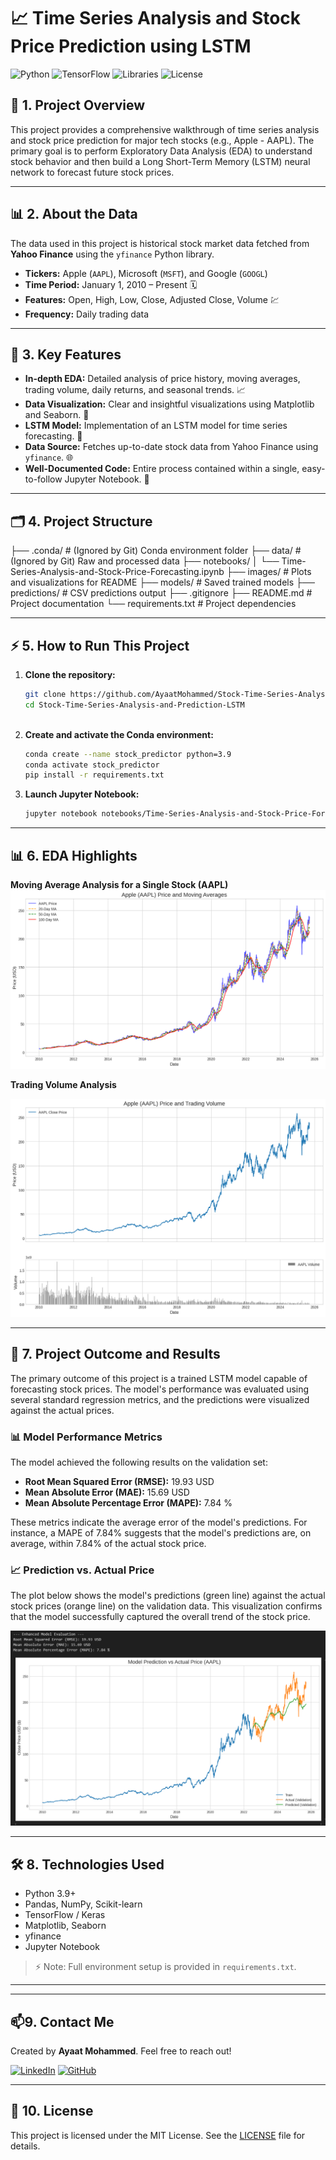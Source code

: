 # 📈 Time Series Analysis and Stock Price Prediction using LSTM
![Python](https://img.shields.io/badge/Python-3.9%2B-blue?style=for-the-badge&logo=python )
![TensorFlow](https://img.shields.io/badge/TensorFlow-FF6F00?style=for-the-badge&logo=tensorflow&logoColor=white )
![Libraries](https://img.shields.io/badge/Libraries-Pandas%20%7C%20Scikit--learn%20%7C%20yfinance-orange?style=for-the-badge )
![License](https://img.shields.io/badge/License-MIT-green?style=for-the-badge )


## 📝 1. Project Overview

This project provides a comprehensive walkthrough of time series analysis and stock price prediction for major tech stocks (e.g., Apple - AAPL). The primary goal is to perform Exploratory Data Analysis (EDA) to understand stock behavior and then build a Long Short-Term Memory (LSTM) neural network to forecast future stock prices.

---

## 📊 2. About the Data

The data used in this project is historical stock market data fetched from **Yahoo Finance** using the `yfinance` Python library.

- **Tickers:** Apple (`AAPL`), Microsoft (`MSFT`), and Google (`GOOGL`)  
- **Time Period:** January 1, 2010 – Present 🗓️  
- **Features:** Open, High, Low, Close, Adjusted Close, Volume 💹  
- **Frequency:** Daily trading data  

---

## 🚀 3. Key Features

- **In-depth EDA:** Detailed analysis of price history, moving averages, trading volume, daily returns, and seasonal trends. 📈  
- **Data Visualization:** Clear and insightful visualizations using Matplotlib and Seaborn. 🎨  
- **LSTM Model:** Implementation of an LSTM model for time series forecasting. 🤖  
- **Data Source:** Fetches up-to-date stock data from Yahoo Finance using `yfinance`. 🌐  
- **Well-Documented Code:** Entire process contained within a single, easy-to-follow Jupyter Notebook. 📝  

---

## 🗂️ 4. Project Structure

├── .conda/ # (Ignored by Git) Conda environment folder
├── data/ # (Ignored by Git) Raw and processed data
├── notebooks/
│ └── Time-Series-Analysis-and-Stock-Price-Forecasting.ipynb
├── images/ # Plots and visualizations for README
├── models/ # Saved trained models
├── predictions/ # CSV predictions output
├── .gitignore
├── README.md # Project documentation
└── requirements.txt # Project dependencies


---

## ⚡ 5. How to Run This Project

1. **Clone the repository:**
    ```bash
    git clone https://github.com/AyaatMohammed/Stock-Time-Series-Analysis-and-Prediction-LSTM.git
    cd Stock-Time-Series-Analysis-and-Prediction-LSTM
     
    ```

2. **Create and activate the Conda environment:**
    ```bash
    conda create --name stock_predictor python=3.9
    conda activate stock_predictor
    pip install -r requirements.txt
    ```

3. **Launch Jupyter Notebook:**
    ```bash
    jupyter notebook notebooks/Time-Series-Analysis-and-Stock-Price-Forecasting.ipynb
    ```
---

## 📊 6. EDA Highlights

**Moving Average Analysis for a Single Stock (AAPL)**  
![Moving Average Plot](images/moving_averages.png)

**Trading Volume Analysis**  

![Volume Plot](images/volume_analysis.png)

---

## 🤖 7. Project Outcome and Results

The primary outcome of this project is a trained LSTM model capable of forecasting stock prices. The model's performance was evaluated using several standard regression metrics, and the predictions were visualized against the actual prices.

### 📊 Model Performance Metrics

The model achieved the following results on the validation set:
- **Root Mean Squared Error (RMSE):** 19.93 USD  
- **Mean Absolute Error (MAE):** 15.69 USD  
- **Mean Absolute Percentage Error (MAPE):** 7.84 %  

These metrics indicate the average error of the model's predictions. For instance, a MAPE of 7.84% suggests that the model's predictions are, on average, within 7.84% of the actual stock price.

### 📈 Prediction vs. Actual Price

The plot below shows the model's predictions (green line) against the actual stock prices (orange line) on the validation data. This visualization confirms that the model successfully captured the overall trend of the stock price.

![Prediction vs Actual Price](images/prediction_vs_actual.png) 

---

## 🛠️ 8. Technologies Used

- Python 3.9+  
- Pandas, NumPy, Scikit-learn  
- TensorFlow / Keras  
- Matplotlib, Seaborn  
- yfinance  
- Jupyter Notebook  

> ⚡ Note: Full environment setup is provided in `requirements.txt`.

---
---

## 📫9. Contact Me

Created by **Ayaat Mohammed**. Feel free to reach out!

[![LinkedIn](https://img.shields.io/badge/LinkedIn-0077B5?style=for-the-badge&logo=linkedin&logoColor=white )](https://www.linkedin.com/in/ayat-mohammed-b58856361 )
[![GitHub](https://img.shields.io/badge/GitHub-100000?style=for-the-badge&logo=github&logoColor=white )](https://github.com/AyaatMohammed )

---

## 📄 10. License

This project is licensed under the MIT License. See the [LICENSE](LICENSE) file for details.
